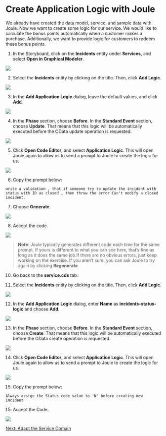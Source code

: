 # Create Application Logic with Joule

We already have created the data model, service, and sample data with Joule. Now we want to create some logic for our service. We would like to calculate the bonus points automatically when a customer makes a purchase. Additionally, we want to provide logic for customers to redeem these bonus points.

1. In the Storyboard, click on the **Incidents** entity under **Services**, and select **Open in Graphical Modeler**.

![](./images/opengraphical.png)

2. Select the **Incidents** entity by clicking on the title. Then, click **Add Logic**.

![](./images/clicklogic.png)

3. In the **Add Application Logic** dialog, leave the default values, and click **Add**.

![](./images/createlogic.png)

4. In the **Phase** section, choose **Before**. In the **Standard Event** section, choose **Update**. That means that this logic will be automatically executed before the OData update operation is requested.

![](./images/addhandler.png)

5. Click **Open Code Editor**, and select **Application Logic**. This will open Joule again to allow us to send a prompt to Joule to create the logic for us.

![](./images/openapplogic.png)

6. Copy the prompt below:

```
write a validation , that if someone try to update the incident with status with ID as closed , then throw the error Can't modify a closed incident.
```

7. Choose **Generate**.

![](./images/generate.png)

8. Accept the code.

![](./images/acceptlogic.png)

> **Note**: Joule typically generates different code each time for the same prompt. If yours is different to what you can see here, that’s fine as long as it does the same job.If there are no obvious errors, just keep working on the exercise. If you aren’t sure, you can ask Joule to try again by clicking **Regenerate**

10. Go back to the **service.cds** tab.

11. Select the **Incidents** entity by clicking on the title. Then, click **Add Logic**.

![](./images/clicklogic.png)


12. In the **Add Application Logic** dialog, enter **Name** as **incidents-status-logic** and choose **Add**.

![](./images/addlogicritical.png)

13. In the **Phase** section, choose **Before**. In the **Standard Event** section, choose **Create**. That means that this logic will be automatically executed before the OData create operation is requested.

![](./images/addhandlercritical.png)

14. Click **Open Code Editor**, and select **Application Logic**. This will open Joule again to allow us to send a prompt to Joule to create the logic for us.

![](./images/openapplogic.png)

15. Copy the prompt below:

```
Always assign the Status code value to 'N' before creating new incident
```

15. Accept the Code.

![](./images/addhandlerstatus.png)

[Next: Adapt the Service Domain](../service/README.md)












